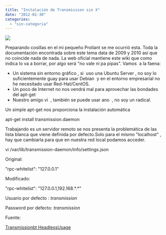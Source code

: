 ```yaml
---
title: "Instalación de Transmission sin X"
date: "2012-01-30"
categories: 
  - "sin-categoria"
---
```


![](images/gearshift.png)

Preparando cosillas en el mi pequeño Proliant se me ocurrió esta. Toda la documentación encontrada sobre este tema data de 2009 y 2010 así que no coincide nada de nada. La web oficial mantiene este wiki que como indica lo va a borrar, por algo será "no vale ni pa pipas". Vamos  a la faena:

- Un sistema sin entorno gráfico , si  uso una Ubuntu Server , no soy lo suficientemente guay para usar Debian  y en el entorno empresarial no he necesitado usar Red-Hat/CentOS.
- Un poco de Internet no nos vendrá mal para aprovechar las bondades del apt-get
- Nuestro amigo vi  , también se puede usar ano  , no soy un radical.

Un simple apt-get nos proporciona la instalación automática

apt-get install transmission.daemon

Trabajando es un servidor remoto se nos presenta la problemática de las lista blanca que viene definida por defecto.Solo para el mismo "localhost" , hay que cambiarla para que en nuestra red local podamos acceder.

vi /var/lib/transmission-daemon/info/settings.json

Original:

"rpc-whitelist": "127.0.0.1"

Modificado:

"rpc-whitelist": "127.0.0.1,192.168.\*.\*"

Usuario por defecto : _transmission_

Password por defecto: _transmission_

Fuente:

[Transmissionbt HeadlessUsage](https://trac.transmissionbt.com/wiki/HeadlessUsage "Transmission HeadlessUsage")
